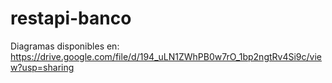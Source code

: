 # restapi-banco

Diagramas disponibles en:
https://drive.google.com/file/d/194_uLN1ZWhPB0w7rO_1bp2ngtRv4Si9c/view?usp=sharing
